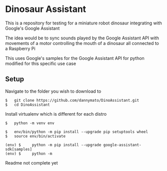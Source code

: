 # Dinosaur Assistant

This is a repository for testing for a miniature robot dinosaur integrating with Google's Google Assistant

The idea would be to sync sounds played by the Google Assistant API with movements of a motor controlling the mouth of a dinosaur all connected to a Raspberry Pi

This uses Google's samples for the Google Assistant API for python modified for this specific use case

## Setup

Navigate to the folder you wish to download to

```
$	git clone https://github.com/dannymato/DinoAssistant.git
$	cd DinoAssistant
```
Install virtualenv which is different for each distro

```
$	python -m venv env

$	env/bin/python -m pip install --upgrade pip setuptools wheel
$	source env/bin/activate

(env) $ 	python -m pip install --upgrade google-assistant-sdk[samples]
(env) $ 	python -m

```
Readme not complete yet
